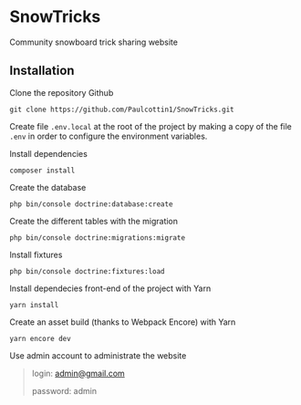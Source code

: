 # SnowTricks

Community snowboard trick sharing website

## Installation

Clone the repository Github

```
git clone https://github.com/Paulcottin1/SnowTricks.git
```

Create file `.env.local` at the root of the project by making a copy of the file `.env` in order to configure the environment variables.

Install dependencies

```
composer install
```

Create the database

```
php bin/console doctrine:database:create
```

Create the different tables with the migration

```
php bin/console doctrine:migrations:migrate
```

Install fixtures

```
php bin/console doctrine:fixtures:load
```

Install dependecies front-end of the project with Yarn

```
yarn install
```

Create an asset build (thanks to Webpack Encore) with Yarn

```
yarn encore dev
```

Use admin account to administrate the website

> login: admin@gmail.com
>
> password: admin

